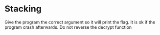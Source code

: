 # Stacking

Give the program the correct argument so it will print the flag. It is ok if the program crash afterwards. Do not reverse the decrypt function
